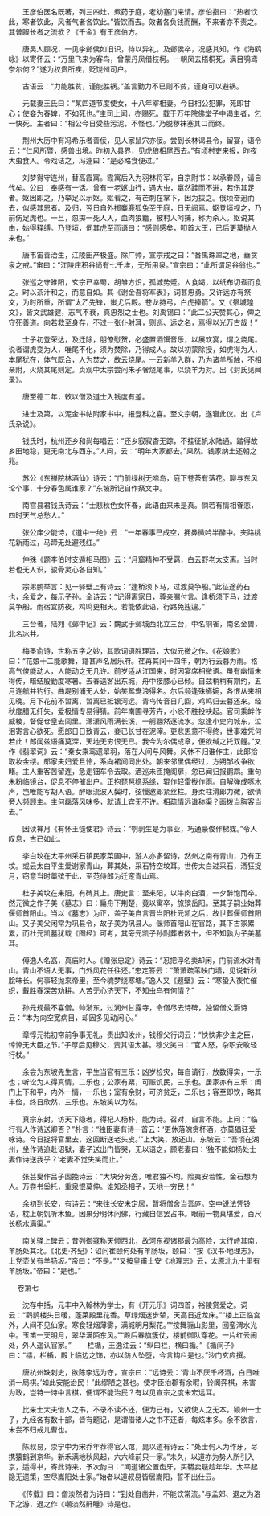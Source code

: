 <!-- { "loadSidebar": true } -->
　　王彦伯医名既著，列三四灶，煮药于庭，老幼塞门来请。彦伯指曰：“热者饮此，寒者饮此，风者气者各饮此。”皆饮而去。效者各负钱而酬，不来者亦不责之。其普眼长者之流欤？《千金》有王彦伯方。 

　　唐吴人顾况，一见李邺侯如旧识，待以异礼。及邺侯卒，况感其知，作《海鸥咏》以寄怀云：“万里飞来为客鸟，曾蒙丹凤借枝柯。一朝凤去梧桐死，满目鸮鸢奈尔何？”遂为权贵所疾，贬饶州司户。 

　　古语云：“力能胜贫，谨能胜祸。”盖言勤力不已则不贫，谨身可以避祸。 

　　元载妻王氏曰：“某四道节度使女，十八年宰相妻。今日相公犯罪，死即甘心；使妾为舂婢，不如死也。”主司上闻，亦赐死。载于万年院佛堂子中谒主者，乞一快死。主者曰：“相公今日受些污泥，不怪也。”乃脱秽袜塞其口而终。 

　　荆州大历中有冯希乐者善佞，见人家鼠穴亦佞。尝到长林谒县令，留宴，语令云：“仁风所暨，感兽出境。昨初入县界，见虎狼相尾西去。”有顷村吏来报，昨夜大虫食人。令戏诘之，冯遽曰：“是必略食便过。” 

　　刘梦得守连州，替高霞寓。霞寓后入为羽林将军，自京附书：以承眷顾，请自代矣。公曰：奉感有一话。曾有一老妪山行，遇大虫，羸然跬而不进，若伤其足者。妪因即之，乃举足以示妪。妪看之，有芒刺在掌下，因为拔之。俄顷奋迅而去，似感其恩者。及归，翌日自外掷麋鹿狐兔至于庭，日无阙焉。妪登垣视之，乃前伤足虎也。一旦，忽掷一死人入，血肉狼籍，被村人呵捕，称为杀人。妪说其由，始得释缚。乃登垣，伺其虎至而语曰：“感则感矣，叩首大王，已后更莫抛人来也。” 

　　唐韦宙善治生，江陵田产极盛。除广帅，宣宗戒之曰：“番禺珠翠之地，垂贪泉之戒。”宙曰：“江陵庄积谷尚有七千堆，无所用泉。”宣宗曰：“此所谓足谷翁也。” 

　　张巡之守睢阳，玄宗已幸蜀，胡雏方炽，孤城势蹙。人食竭，以纸布切煮而食之。时以茶汁和之，而意自如。其《谢金吾将军表》，词甚忠勇。又许远亦有祭文，为时所重，所谓“太乙先锋，蚩尤后殿。苍龙持弓，白虎捧箭”。又《祭城隍文》，皆文武雄健，志气不衰，真忠烈之士也。刘禹锡曰：“此二公天赞其心，俾之守死善道。向若救至身存，不过一张仆射耳，则巡、远之名，焉得以光万古哉！” 

　　士子初登荣达，及迁除，朋僚慰贺，必盛置酒馔音乐，以展欢宴，谓之烧尾。说者谓虎变为人，唯尾不化，须为焚除，乃得成人。故以初蒙除授，如虎得为人，本尾犹在，体气既合，人为焚之，故云烧尾。一云新羊入群，乃为诸羊所触，不相亲附，火烧其尾则定。贞观中太宗尝问朱子奢烧尾事，以烧羊为对。出《封氏见闻录》。 

　　唐至德二年，敕以僧及道士入钱度有差。 

　　进士及第，以泥金书帖附家书中，报登科之喜。至文宗朝，遂寝此仪。出《卢氏杂说》。 

　　钱氏时，杭州还乡和尚每唱云：“还乡寂寂杳无踪，不挂征帆水陆通。踏得故乡田地稳，更无南北与西东。”人问，云：“明年大家都去。”果然。钱家纳土还朝之兆。 

　　苏公《东禅院林酒仙》诗云：“门前绿树无啼鸟，庭下苍苔有落花。聊与东风论个事，十分春色属谁家？”东坡所记自作祭文中。 

　　南宫县君钱氏诗云：“士悲秋色女怀春，此语由来未是真。倘若有情相眷恋，四时天气总愁人。” 

　　张公庠少能诗，《道中一绝》云：“一年春事已成空，拥鼻微吟半醉中。夹路桃花新雨过，马蹄无处避残红。” 

　　仲殊《题李伯时支遁相马图》云：“月窟精神不受羁，白云野老太支离。当时若也无人识，骏骨灵心各自知。” 

　　宗弟鹏举言：见一驿壁上有诗云：“逢桥须下马，过渡莫争船。”此征途药石也，余爱之，每示子孙。全诗云：“记得离家日，尊亲嘱付言。逢桥须下马，过渡莫争船。雨宿宜防夜，鸡鸣更相天。若能依此语，行路免迍邅。” 

　　三台者，陆翙《邺中记》云：魏武于邺城西北立三台，中名铜雀，南名金兽，北名冰井。 

　　梅圣俞诗，世称五字之妙，其歌词语胜理旨，大似元微之作。《花娘歌》曰：“花娘十二能歌舞，籍甚声名居乐府。荏苒其间十四年，朝为行云暮为雨。格高气俊能动人，人能动之无几许。前岁适从江国来，时因宴席相微语。虽有幽情未得传，暗结殷勤度寒暑。去春送客出东城，舟中接膝心已倾。自兹稍稍有期约，五月连航并钓行。曲堤别浦无人处，始笑鸳鸯浪得名。尔后频逢殊嬿婉，各恨从来相见晚。月下花前不暂离，暂离已抵银河远。青鸟传音日几回，鸡鸣归去暮还来。经秋度腊无纤失，爱极情专易得猜。前年南圃寻芳卉，小忿不胜投袂起。官司乘衅作威棱，督促仓皇去闾里。潇潇风雨满长溪，一舸翩然逐流水。忽逢小史向城东，泣泪寄言心欲死。愿郎日日致青云，妾已长甘在泥滓。更悲恩意不得终，世事难凭何若此！郎闻兹语痛莫深，天地无穷恨无已。我今为尔偶成章，便欲缄之托双鲤。”又作《翡翠词》云：“秦女乘鸾遗翠羽，落在人间与风舞。风休不归谁作主，此郎拾取妆金缕。郎家夫妇爱且怜，系向裙间同出处。朝来邻里偶经过，方朔邹枚争欲睹。主人重客苦留连，急走钿车令去取。酒巡未匝掩阁扉，忽已闻归报鹦鹉。重匀朱粉临镜台，促息不停催出户。正抱琵琶稳系绦，辊作轻雷拢作雨。自解弹成啄木声，岂唯能写胡人语。醉眼流波入鬓时，弦慢邀郎紧丝柱。身柔柱滑郎力微，欲倩旁人频顾主。主何磊落风味多，就请上宾无不许。相疏情远谁称渠？画拨当胸客当去。” 

　　因读禅月《有怀王慥使君》诗云：“刳剥生是为事业，巧通豪俊作梯媒。”令人叹息，古已如此。 

　　李白坟在太平州采石镇民家菜圃中，游人亦多留诗，然州之南有青山，乃有正坟。或云太白平生爱谢家青山，葬其处，采石特空坟耳。世传太白过采石，酒狂捉月，窃意当时藁殡于此，至范侍郎为迁窆青山焉。 

　　杜子美坟在耒阳，有碑其上。唐史言：至耒阳，以牛肉白酒，一夕醉饱而卒。然元微之作子美《墓志》曰：扁舟下荆楚，竟以寓卒，旅殡岳阳。至其子嗣业始葬偃师首阳山。当以《墓志》为正，盖子美自言晋当阳杜元凯之后，故世葬偃师首阳山。又子美父闲常为巩县令，故子美为巩县人。偃师首阳山在官路，其下古冢累累，而杜元凯墓犹载《图经》可考，其旁元凯子孙附葬者数十，但不知孰为子美墓耳。 

　　傅逸人名嵓，真庙时人。《赠张忠定》诗云：“忍把浮名卖却闲，门前流水对青山。青山不语人无事，门外风花任往还。”忠定答云：“萧萧疏苇映门墙，见说新秋脍味长。何事轻抛来帝里，至今魂梦绕寒塘。”逸人又《题壁》云：“寒蛩入夜忙催织，戴胜春深苦劝耕。人苦无心济天下，不知虫鸟有何情？” 

　　孙元规最不喜僧。帅浙东，过润州甘露寺，令僧尽去诗碑，独留僧文灏诗云：“本为向空宽病目，却因多见动闲心。” 

　　章惇元祐初帘前争事无礼，责出知汝州，钱穆父行词云：“怏怏非少主之臣，悻悻无大臣之节。”子厚后见穆父，责其语太甚。穆父笑曰：“官人怒，杂职安敢轻行杖。” 

　　余尝为东坡先生言，平生当官有三乐：凶岁检灾，每自请行，放数得实，一乐也；听讼为人得真情，二乐也；公家有粟，可赈饥民，三乐也。居家亦有三乐：闺门上下和平，内外一情，一乐也；室有余财，可济贫乏，二乐也；客至即饮，略其丰俭，终日欣然，三乐也。东坡笑以为然。 

　　真宗东封，访天下隐者，得杞人杨朴，能为诗。召对，自言不能。上问：“临行有人作诗送卿否？”朴言：“独臣妻有诗一首云：‘更休落魄贪杯酒，亦莫猖狂爱咏诗。今日捉将官里去，这回断送老头皮。’”上大笑，放还山。东坡云：“吾顷在湖州，坐作诗追赴诏狱，妻子送出门皆哭，无以语之，顾老妻曰：‘独不能如杨处士妻作诗送我乎？’老妻不觉失笑而止。” 

　　张芸叟作吕子固挽诗云：“大块分劳逸，唯君独不均。险夷安若性，金石想为人。万卷书奚托，重泉恨莫伸。谁知丞相子，天地一穷民！” 

　　余初到长安，有诗云：“来往长安未定居，暂将僧舍当吾庐。空中说法凭铃语，枕上朝饥听木鱼。因果分明休问佛，行藏自信罢占书。眼前一物真堪爱，百尺长杨水满渠。” 

　　南关驿上碑云：昔列御寇称天倾西北，故河东视诸郡最为高险，太行峙其南，羊肠处其北。《北史·齐纪》：诏问崔颐何处有羊肠坂，颐曰：“按《汉书·地理志》，上党壶关有羊肠坂。”帝曰：“不是。”“又按皇甫士安《地理志》云，太原北九十里有羊肠坂。”帝曰：“是也。”
 
　 
卷第七

　　沈存中括，元丰中入翰林为学士，有《开元乐》词四首，裕陵赏爱之。词云：“鹳鹊楼头日暖，蓬莱殿里花香。草绿烟迷步辇，天高日近龙床。”“楼上正临宫外，人间不见仙家。寒食轻烟薄雾，满城明月梨花。”“按舞骊山影里，回銮渭水光中。玉笛一天明月，翠华满陌东风。”“殿后春旗簇仗，楼前御队穿花。一片红云闹处，外人遥认官家。” 
　　栏楯，王逸注云：“纵曰栏，横曰楯。”《楯间子》曰：“櫺，栏楯，殿上临边之饰，亦以防人坠堕，今言钩栏是也。”沙门玄应撰。 

　　唐杭州缺刺史，欲陈李远为守，宣宗曰：“远诗云：‘青山不厌千杯酒，白日唯消一局棋。’如此安能治民！”此缪陋之甚也。使才臣治郡有余暇，铃阁弈棋，未害为政，岂特一诗中言棋，便谓不能治民？有以见宣宗之度未宏远耳。 

　　比来士大夫借人之书，不录不读不还，便为己有，又欲使人之无本。颍州一士子，九经各有数十部，皆有题记，是谓借诸人之书不还者，每炫本多。余不欲言，未尝不归戒儿曹也。 

　　陈叔易，崇宁中为宋乔年荐得官入馆，晁以道有诗云：“处士何人为作牙，尽携猿鹤到京华。新禾满地秋风起，六六峰前只一家。”未久，以道亦为势人所引入京，适得书，寄此诗来，予次韵曰：“闻道诸公置齿牙，买鞯卖屐趁年华。太平起隐无遗策，空尽嵩阳处士家。”始者以道叔易皆居嵩阳，誓不出仕云。 

　　《传载》曰：僧淡然者为诗曰：“到处自凿井，不能饮常流。”与孟郊、退之为洛下之游，退之作《嘲淡然鼾睡》诗是也。 

